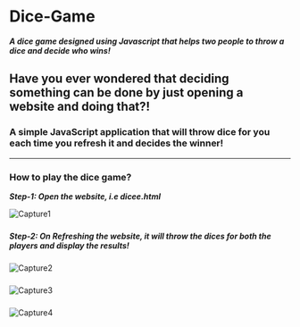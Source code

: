 # Dice-Game
***A dice game designed using Javascript that helps two people to throw a dice and decide who wins!***

## Have you ever wondered that deciding something can be done by just opening a website and doing that?!

### A simple JavaScript application that will throw dice for you each time you refresh it and decides the winner!
***  ***

### How to play the dice game?
***Step-1: Open the website, i.e dicee.html***

![Capture1](https://user-images.githubusercontent.com/26508129/74081937-6dfd3e00-4a7a-11ea-8a42-6bee645def6d.PNG)

###

***Step-2: On Refreshing the website, it will throw the dices for both the players and display the results!***
###
![Capture2](https://user-images.githubusercontent.com/26508129/74081941-75bce280-4a7a-11ea-82f8-cda4ccf06202.PNG)
###
![Capture3](https://user-images.githubusercontent.com/26508129/74081942-76557900-4a7a-11ea-884d-076f3e2b6c75.PNG)
###
![Capture4](https://user-images.githubusercontent.com/26508129/74081943-76ee0f80-4a7a-11ea-9e3c-63a632e9184a.PNG)

